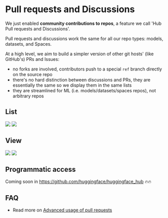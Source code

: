# Pull requests and Discussions

We just enabled **community contributions to repos**, a feature we call 'Hub Pull requests and Discussions'.

Pull requests and discussions work the same for all our repo types: models, datasets, and Spaces.

At a high level, we aim to build a simpler version of other git hosts' (like GitHub's) PRs and Issues:
- no forks are involved, contributors push to a special `ref` branch directly on the source repo
- there's no hard distinction between discussions and PRs, they are essentially the same so we display them in the same lists
- they are streamlined for ML (i.e. models/datasets/spaces repos), not arbitrary repos

## List

<div class="flex justify-center">
<img class="block dark:hidden" src="https://huggingface.co/datasets/huggingface/documentation-images/resolve/main/hub/discussions-list.png"/>
<img class="hidden dark:block" src="https://huggingface.co/datasets/huggingface/documentation-images/resolve/main/hub/discussions-list-dark.png"/>
</div>

## View

<div class="flex justify-center">
<img class="block dark:hidden" src="https://huggingface.co/datasets/huggingface/documentation-images/resolve/main/hub/discussions-view.png"/>
<img class="hidden dark:block" src="https://huggingface.co/datasets/huggingface/documentation-images/resolve/main/hub/discussions-view-dark.png"/>
</div>

## Programmatic access

Coming soon in https://github.com/huggingface/huggingface_hub 🔥🔥

## FAQ

- Read more on [Advanced usage of pull requests](./repositories-pull-requests-advanced.md)
